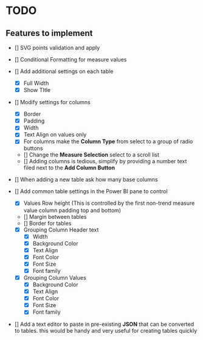 # TODO

## Features to implement

- [] SVG points validation and apply
- [] Conditional Formatting for measure values
- [] Add additional settings on each table
  - [x] Full Width
  - [x] Show TItle
- [] Modify settings for columns
  - [x] Border
  - [x] Padding
  - [x] Width
  - [x] Text Align on values only
  - [x] For columns make the **Column Type** from select to a group of radio buttons
  - [] Change the **Measure Selection** select to a scroll list
  - [] Adding columns is tedious, simplify by providing a number text filed next to the **Add Column Button**
- [] When adding a new table ask how many base columns
- [] Add common table settings in the Power BI pane to control

  - [x] Values Row height (This is controlled by the first non-trend measure value column padding top and bottom)
  - [] Margin between tables
  - [] Border for tables
  - [x] Grouping Column Header text
    - [x] Width
    - [x] Background Color
    - [x] Text Align
    - [x] Font Color
    - [x] Font Size
    - [x] Font family
  - [x] Grouping Column Values
    - [x] Background Color
    - [x] Text Align
    - [x] Font Color
    - [x] Font Size
    - [x] Font family

- [] Add a text editor to paste in pre-existing **JSON** that can be converted to tables. this would be handy and very useful for creating tables quickly
